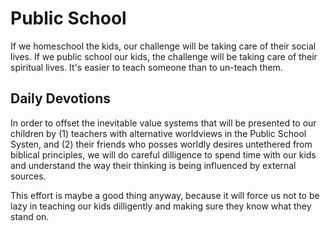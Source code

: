 # Public School

If we homeschool the kids, our challenge will be taking care of their social lives. If we public school our kids, the challenge will be taking care of their spiritual lives. It's easier to teach someone than to un-teach them.

## Daily Devotions

In order to offset the inevitable value systems that will be presented to our children by (1) teachers with alternative worldviews in the Public School Systen, and (2) their friends who posses worldly desires untethered from biblical principles, we will do careful dilligence to spend time with our kids and understand the way their thinking is being influenced by external sources.

This effort is maybe a good thing anyway, because it will force us not to be lazy in teaching our kids dilligently and making sure they know what they stand on.

